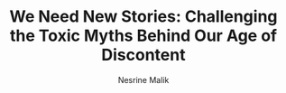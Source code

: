 ---
title: "We Need New Stories: Challenging the Toxic Myths Behind Our Age of Discontent"
author: "Nesrine Malik"
isbn: "1474610404"
isbn13: "9781474610407"
rating: "0"
publisher: "W&N"
pages: "288"
publishYear: "2019"
read: ""
goodreads_id: "46129024"
language: "en"
---